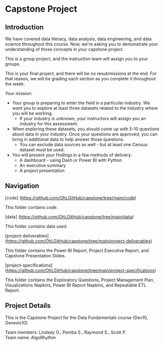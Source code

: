 # Capstone Project

## Introduction

We have covered data literacy, data analysis, data engineering, and data science throughout this course. Now, we're asking you to demonstrate your understanding of those concepts in your capstone project.  

This is a group project, and the instruction team will assign you to your groups.  

This is your final project, and there will be no resubmissions at the end. For that reason, we will be grading each section as you complete it throughout the week.  

Your mission:  

- Your group is preparing to enter the field in a particular industry. We want you to explore at least three datasets related to the industry where you will be working.
  - If your industry is unknown, your instructors will assign you an industry for this assessment.
- When exploring these datasets, you should come up with 5-10 questions about data in your industry. Once your questions are approved, you can bring in additional data to help answer those questions.
  - You can exclude data sources as well - but at least one Census dataset must be used.
- You will present your findings in a few methods of delivery:
  - A dashboard - using Dash or Power BI with Python
  - An executive summary
  - A project presentation

## Navigation

[code] (https://github.com/OhLGitHub/capstone/tree/main/code)  

This folder contains code.

[data] (https://github.com/OhLGitHub/capstone/tree/main/data)  

This folder contains data used.

[project-deliverables] (https://github.com/OhLGitHub/capstone/tree/main/project-deliverables)  

This folder contains the Power BI Report, Project Executive Report, and Capstone Presentation Slides.

[project-specifications] (https://github.com/OhLGitHub/capstone/tree/main/project-specifications)  

This folder contains the Exploratory Questions, Project Management Plan, Visualizations Napkins, Power BI Report Napkins, and Repeatable ETL Report.

## Project Details

This is the Capstone Project for the Data Fundamentals course (Dev10, Genesis10).  

Team members: Lindsey O., Pemba S., Raymond S., Scott P.  
Team name: AlgoRhythm